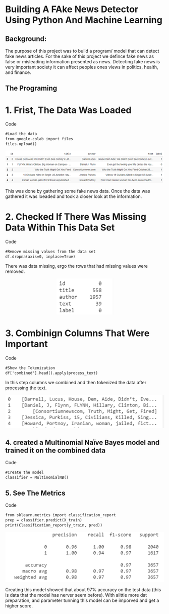 # Building A FAke News Detector Using Python And Machine Learning
## Background:
The purpose of this project was to build a program/ model that can detect fake news articles. For the sake of this project we defince fake news as false or misleading information presented as news. 
Detecting fake news is very important society it can affect peoples ones views in politics, health, and finance. 

## The Programing

# 1. Frist, The Data Was Loaded
Code

```
#Load the data
from google.colab import files
files.upload()
```
<p align="center">
  <img src="https://github.com/marjose2/Martinez_Porfolio/blob/main/Data%20Science/Fake%20News%20Detector/images/table1.PNG" />
</p>

This was done by gathering some fake news data. Once the data was gathered it was loeaded and took a closer look at the information.

# 2. Checked If There Was Missing Data Within This Data Set
Code

```
#Remove missing values from the data set
df.dropna(axis=0, inplace=True)
```
There was data missing, ergo the rows that had missing values were removed. 

<p align="center">
  <img src="https://github.com/marjose2/Martinez_Porfolio/blob/main/Data%20Science/Fake%20News%20Detector/images/table2.PNG" />
</p>


# 3. Combinign Columns That Were Important 
Code

```
#Show the Tokenization
df['combined'].head().apply(process_text)
```
In this step columns we combined and then tokenized the data after processing the text. 

<p align="center">
  <img src="https://github.com/marjose2/Martinez_Porfolio/blob/main/Data%20Science/Fake%20News%20Detector/images/figure1.PNG" />
</p>


## 4. created a Multinomial Naïve Bayes model and trained it on the combined data
Code
```
#Create the model
classifier = MultinomialNB()
```

## 5. See The Metrics
Code
```
from sklearn.metrics import classification_report
prep = classifier.predict(X_train)
print(Classification_report(y_train, pred))
```
<p align="center">
  <img src="https://github.com/marjose2/Martinez_Porfolio/blob/main/Data%20Science/Fake%20News%20Detector/images/table3.PNG" />
</p>


Creating this model showed that about 97% accuracy on the test data (this is data that the model has nerver seem before). With alittle more dat preparation, and parameter tunning this model can be imporved and get a higher score.




